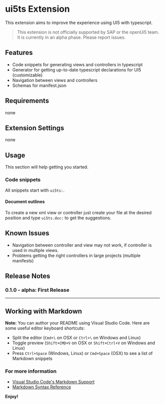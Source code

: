# ui5ts Extension

This extension aims to improve the experience using UI5 with typescript.

> This extension is not officially supported by SAP or the openUi5 team. It is currently in an alpha phase. Please report issues.

## Features

* Code snippets for generating views and controllers in typescript
* Generator for getting up-to-date typescript declarations for UI5 (customizable)
* Navigation between views and controllers
* Schemas for manifest.json

## Requirements

none

## Extension Settings

none

## Usage

This section will help getting you started.

### Code snippets

All snippets start with `ui5ts:`.

#### Document outlines
To create a new xml view or controller just create your file at the desired position and type `ui5ts.doc:` to get the suggestions.

## Known Issues

* Navigation between controller and view may not work, if controller is used in multiple views.
* Problems getting the right controllers in large projects (multiple manifests)

## Release Notes

### 0.1.0 - alpha: First Release


-----------------------------------------------------------------------------------------------------------

## Working with Markdown

**Note:** You can author your README using Visual Studio Code.  Here are some useful editor keyboard shortcuts:

* Split the editor (`Cmd+\` on OSX or `Ctrl+\` on Windows and Linux)
* Toggle preview (`Shift+CMD+V` on OSX or `Shift+Ctrl+V` on Windows and Linux)
* Press `Ctrl+Space` (Windows, Linux) or `Cmd+Space` (OSX) to see a list of Markdown snippets

### For more information

* [Visual Studio Code's Markdown Support](http://code.visualstudio.com/docs/languages/markdown)
* [Markdown Syntax Reference](https://help.github.com/articles/markdown-basics/)

**Enjoy!**
